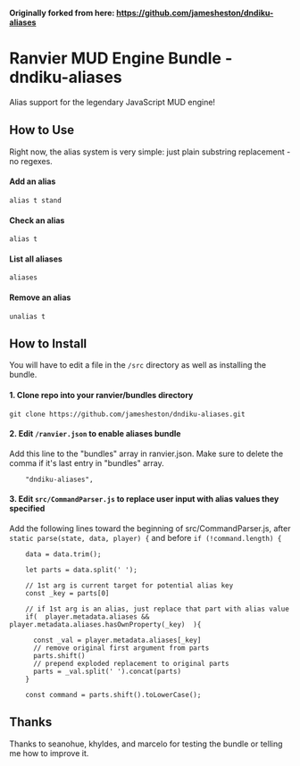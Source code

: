 **Originally forked from here: https://github.com/jamesheston/dndiku-aliases**

# Ranvier MUD Engine Bundle - dndiku-aliases

Alias support for the legendary JavaScript MUD engine!

## How to Use

Right now, the alias system is very simple: just plain substring replacement - no regexes.

#### Add an alias

`alias t stand`

#### Check an alias

`alias t`

#### List all aliases

`aliases`

#### Remove an alias

`unalias t`

## How to Install

You will have to edit a file in the `/src` directory as well as installing the bundle.

#### 1. Clone repo into your ranvier/bundles directory

```
git clone https://github.com/jamesheston/dndiku-aliases.git
```

#### 2. Edit `/ranvier.json` to enable aliases bundle

Add this line to the "bundles" array in ranvier.json. Make sure to delete the comma if it's last entry in "bundles" array.

```
    "dndiku-aliases",
```

#### 3. Edit `src/CommandParser.js` to replace user input with alias values they specified

Add the following lines toward the beginning of src/CommandParser.js, after `static parse(state, data, player) {` and before `if (!command.length) {`

```
    data = data.trim();

    let parts = data.split(' ');

    // 1st arg is current target for potential alias key
    const _key = parts[0]

    // if 1st arg is an alias, just replace that part with alias value
    if(  player.metadata.aliases && player.metadata.aliases.hasOwnProperty(_key)  ){

      const _val = player.metadata.aliases[_key]
      // remove original first argument from parts
      parts.shift()
      // prepend exploded replacement to original parts
      parts = _val.split(' ').concat(parts)
    }

    const command = parts.shift().toLowerCase();
```

## Thanks

Thanks to seanohue, khyldes, and marcelo for testing the bundle or telling me how to improve it.
